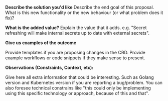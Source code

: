 **Describe the solution you'd like**
Describe the end goal of this proposal. What is this new functionality or the new behaviour (or what problem does it fix)? 

**What is the added value?**
Explain the value that it adds. e.g. "Secret refreshing will make internal secrets up to date with external secrets".

**Give us examples of the outcome**

Provide templates if you are proposing changes in the CRD. Provide example workflows or code snippets if they make sense to present.

**Observations (Constraints, Context, etc):**

Give here all extra information that could be interesting. Such as Golang version and Kubernetes version if you are reporting a bug/problem. You can also foresee technical constrains like "this could only be implementing using this specific technology or approach, because of this and that".
